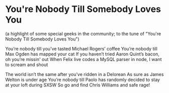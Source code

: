 You're Nobody Till Somebody Loves You
=
(a highlight of some special geeks in the community; to the tune of "You're Nobody Till Somebody Loves You")

You’re nobody till you’ve tasted Michael Rogers’ coffee
You’re nobody till Max Ogden has mapped your cat
If you haven’t tried Aaron Quint’s bacon, oh you’re missin' out
When Felix live codes a MySQL parser in node, I want to scream and shout

The world isn’t the same after you’ve ridden in a Delorean
As sure as James Welton is under age
You’re nobody till Paolo has randomly decided to stay at your loft during SXSW
So go and find Chris Williams and safe rage!


